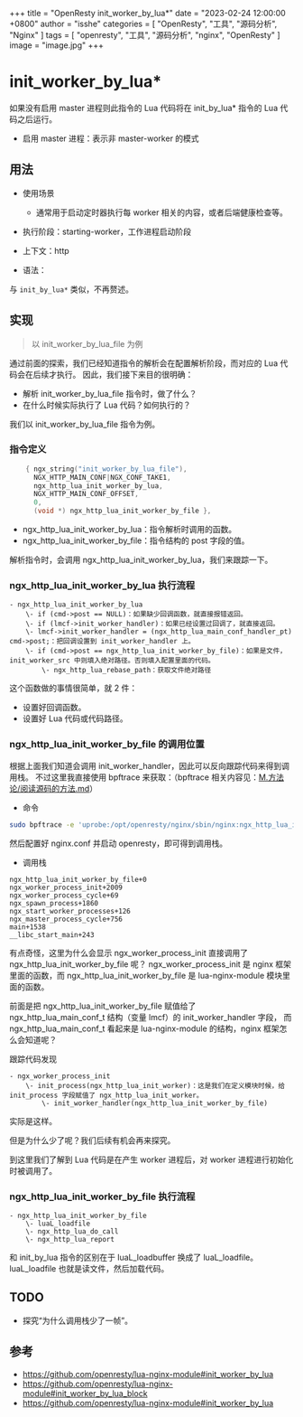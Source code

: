 +++
title = "OpenResty init_worker_by_lua*"
date = "2023-02-24 12:00:00 +0800"
author = "isshe"
categories = [ "OpenResty", "工具", "源码分析", "Nginx" ]
tags = [ "openresty", "工具", "源码分析", "nginx", "OpenResty" ]
image = "image.jpg"
+++

# init_worker_by_lua*

如果没有启用 master 进程则此指令的 Lua 代码将在 init_by_lua* 指令的 Lua 代码之后运行。
- 启用 master 进程：表示非 master-worker 的模式

## 用法

- 使用场景
  - 通常用于启动定时器执行每 worker 相关的内容，或者后端健康检查等。

- 执行阶段：starting-worker，工作进程启动阶段
- 上下文：http
- 语法：

与 `init_by_lua*` 类似，不再赘述。

## 实现

> 以 init_worker_by_lua_file 为例

通过前面的探索，我们已经知道指令的解析会在配置解析阶段，而对应的 Lua 代码会在后续才执行。
因此，我们接下来目的很明确：

- 解析 init_worker_by_lua_file 指令时，做了什么？
- 在什么时候实际执行了 Lua 代码？如何执行的？

我们以 init_worker_by_lua_file 指令为例。

### 指令定义

```c
    { ngx_string("init_worker_by_lua_file"),
      NGX_HTTP_MAIN_CONF|NGX_CONF_TAKE1,
      ngx_http_lua_init_worker_by_lua,
      NGX_HTTP_MAIN_CONF_OFFSET,
      0,
      (void *) ngx_http_lua_init_worker_by_file },
```

- ngx_http_lua_init_worker_by_lua：指令解析时调用的函数。
- ngx_http_lua_init_worker_by_file：指令结构的 post 字段的值。

解析指令时，会调用 ngx_http_lua_init_worker_by_lua，我们来跟踪一下。

### ngx_http_lua_init_worker_by_lua 执行流程

```
- ngx_http_lua_init_worker_by_lua
    \- if (cmd->post == NULL)：如果缺少回调函数，就直接报错返回。
    \- if (lmcf->init_worker_handler)：如果已经设置过回调了，就直接返回。
    \- lmcf->init_worker_handler = (ngx_http_lua_main_conf_handler_pt) cmd->post;：把回调设置到 init_worker_handler 上。
    \- if (cmd->post == ngx_http_lua_init_worker_by_file)：如果是文件，init_worker_src 中则填入绝对路径。否则填入配置里面的代码。
        \- ngx_http_lua_rebase_path：获取文件绝对路径
```

这个函数做的事情很简单，就 2 件：

- 设置好回调函数。
- 设置好 Lua 代码或代码路径。

### ngx_http_lua_init_worker_by_file 的调用位置

根据上面我们知道会调用 init_worker_handler，因此可以反向跟踪代码来得到调用栈。
不过这里我直接使用 bpftrace 来获取：（bpftrace 相关内容见：[M.方法论/阅读源码的方法.md](../../../M.方法论/阅读源码的方法.md)）

- 命令

```bash
sudo bpftrace -e 'uprobe:/opt/openresty/nginx/sbin/nginx:ngx_http_lua_init_worker_by_file {printf("%s\n", ustack());}'
```

然后配置好 nginx.conf 并启动 openresty，即可得到调用栈。

- 调用栈

```
ngx_http_lua_init_worker_by_file+0
ngx_worker_process_init+2009
ngx_worker_process_cycle+69
ngx_spawn_process+1860
ngx_start_worker_processes+126
ngx_master_process_cycle+756
main+1538
__libc_start_main+243
```

有点奇怪，这里为什么会显示 ngx_worker_process_init 直接调用了 ngx_http_lua_init_worker_by_file 呢？
ngx_worker_process_init 是 nginx 框架里面的函数，而 ngx_http_lua_init_worker_by_file 是 lua-nginx-module 模块里面的函数。

前面是把 ngx_http_lua_init_worker_by_file 赋值给了 ngx_http_lua_main_conf_t 结构（变量 lmcf）的 init_worker_handler 字段，
而 ngx_http_lua_main_conf_t 看起来是 lua-nginx-module 的结构，nginx 框架怎么会知道呢？

跟踪代码发现

```
- ngx_worker_process_init
    \- init_process(ngx_http_lua_init_worker)：这是我们在定义模块时候，给 init_process 字段赋值了 ngx_http_lua_init_worker。
        \- init_worker_handler(ngx_http_lua_init_worker_by_file)
```

实际是这样。

但是为什么少了呢？我们后续有机会再来探究。

到这里我们了解到 Lua 代码是在产生 worker 进程后，对 worker 进程进行初始化时被调用了。

### ngx_http_lua_init_worker_by_file 执行流程

```
- ngx_http_lua_init_worker_by_file
    \- luaL_loadfile
    \- ngx_http_lua_do_call
    \- ngx_http_lua_report
```

和 init_by_lua 指令的区别在于 luaL_loadbuffer 换成了 luaL_loadfile。
luaL_loadfile 也就是读文件，然后加载代码。

## TODO

- 探究“为什么调用栈少了一帧”。

## 参考

- https://github.com/openresty/lua-nginx-module#init_worker_by_lua
- https://github.com/openresty/lua-nginx-module#init_worker_by_lua_block
- https://github.com/openresty/lua-nginx-module#init_worker_by_lua
